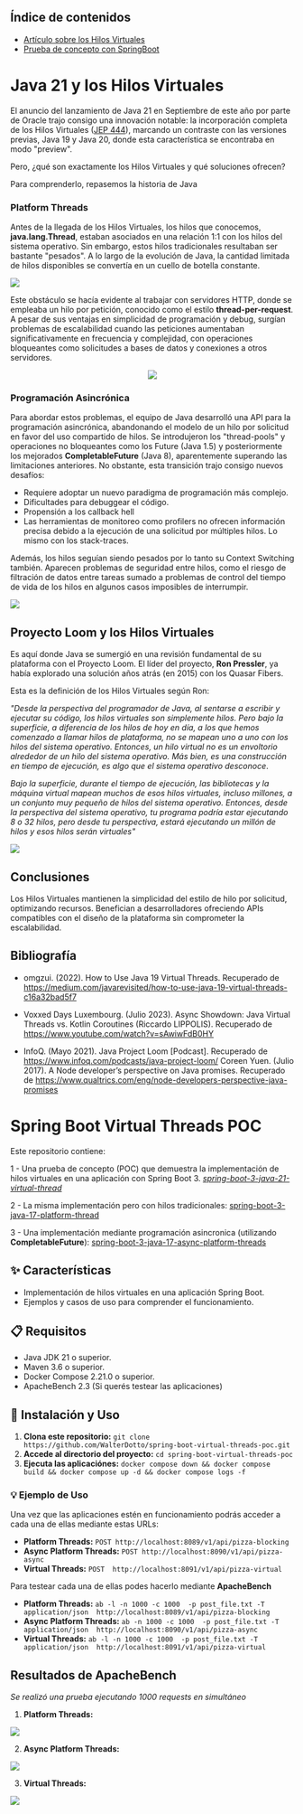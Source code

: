 ## Índice de contenidos
* [Artículo sobre los Hilos Virtuales](#item1)
* [Prueba de concepto con SpringBoot](#item2)

<a name="item1"></a>
# Java 21 y los Hilos Virtuales

El anuncio del lanzamiento de Java 21 en Septiembre de este año por parte de Oracle trajo consigo una innovación notable: la incorporación completa de los Hilos Virtuales ([JEP 444](https://openjdk.org/jeps/444)), marcando un contraste con las versiones previas, Java 19 y Java 20, donde esta característica se encontraba en modo "preview".

Pero, ¿qué son exactamente los Hilos Virtuales y qué soluciones ofrecen?

Para comprenderlo, repasemos la historia de Java


### Platform Threads

Antes de la llegada de los Hilos Virtuales, los hilos que conocemos, **java.lang.Thread**, estaban asociados en una relación 1:1 con los hilos del sistema operativo. Sin embargo, estos hilos tradicionales resultaban ser bastante "pesados". A lo largo de la evolución de Java, la cantidad limitada de hilos disponibles se convertía en un cuello de botella constante.

![](images/platformThread.png)

Este obstáculo se hacía evidente al trabajar con servidores HTTP, donde se empleaba un hilo por petición, conocido como el estilo **thread-per-request**. A pesar de sus ventajas en simplicidad de programación y debug, surgían problemas de escalabilidad cuando las peticiones aumentaban significativamente en frecuencia y complejidad, con operaciones bloqueantes como solicitudes a bases de datos y conexiones a otros servidores.

<p align="center">
  <img src="images/java_threads.gif">
</p>


### Programación Asincrónica

Para abordar estos problemas, el equipo de Java desarrolló una API para la programación asincrónica, abandonando el modelo de un hilo por solicitud en favor del uso compartido de hilos. Se introdujeron los "thread-pools" y operaciones no bloqueantes como los Future (Java 1.5) y posteriormente los mejorados **CompletableFuture** (Java 8), aparentemente superando las limitaciones anteriores. No obstante, esta transición trajo consigo nuevos desafíos:

- Requiere adoptar un nuevo paradigma de programación más complejo.
- Dificultades para debuggear el código.
- Propensión a los callback hell
- Las herramientas de monitoreo como profilers no ofrecen información precisa debido a la ejecución de una solicitud por múltiples hilos. Lo mismo con los stack-traces.

Además, los hilos seguían siendo pesados por lo tanto su Context Switching también. Aparecen problemas de seguridad entre hilos, como el riesgo de filtración de datos entre tareas sumado a problemas de control del tiempo de vida de los hilos en algunos casos imposibles de interrumpir.

![](images/java_async.png)

## Proyecto Loom y los Hilos Virtuales

Es aquí donde Java se sumergió en una revisión fundamental de su plataforma con el Proyecto Loom. El líder del proyecto, **Ron Pressler**, ya había explorado una solución años atrás (en 2015) con los Quasar Fibers.

Esta es la definición de los Hilos Virtuales según Ron:

*"Desde la perspectiva del programador de Java, al sentarse a escribir y ejecutar su código, los hilos virtuales son simplemente hilos. Pero bajo la superficie, a diferencia de los hilos de hoy en día, a los que hemos comenzado a llamar hilos de plataforma, no se mapean uno a uno con los hilos del sistema operativo. Entonces, un hilo virtual no es un envoltorio alrededor de un hilo del sistema operativo. Más bien, es una construcción en tiempo de ejecución, es algo que el sistema operativo desconoce*.

*Bajo la superficie, durante el tiempo de ejecución, las bibliotecas y la máquina virtual mapean muchos de esos hilos virtuales, incluso millones, a un conjunto muy pequeño de hilos del sistema operativo. Entonces, desde la perspectiva del sistema operativo, tu programa podría estar ejecutando 8 o 32 hilos, pero desde tu perspectiva, estará ejecutando un millón de hilos y esos hilos serán virtuales"*


![](images/virtualThread.png)

## Conclusiones

Los Hilos Virtuales mantienen la simplicidad del estilo de hilo por solicitud, optimizando recursos. Benefician a desarrolladores ofreciendo APIs compatibles con el diseño de la plataforma sin comprometer la escalabilidad.



## Bibliografía

- omgzui. (2022). How to Use Java 19 Virtual Threads. Recuperado de https://medium.com/javarevisited/how-to-use-java-19-virtual-threads-c16a32bad5f7


- Voxxed Days Luxembourg. (Julio 2023). Async Showdown: Java Virtual Threads vs. Kotlin Coroutines (Riccardo LIPPOLIS). Recuperado de https://www.youtube.com/watch?v=sAwiwFdB0HY


- InfoQ. (Mayo 2021). Java Project Loom [Podcast]. Recuperado de https://www.infoq.com/podcasts/java-project-loom/
  Coreen Yuen. (Julio 2017). A Node developer’s perspective on Java promises. Recuperado de https://www.qualtrics.com/eng/node-developers-perspective-java-promises


<a name="item2"></a>
# Spring Boot Virtual Threads POC

Este repositorio contiene:

1 - Una prueba de concepto (POC) que demuestra la implementación de hilos virtuales en una aplicación con Spring Boot 3.
    *[spring-boot-3-java-21-virtual-thread](spring-boot-3-java-21-virtual-thread)*

2 - La misma implementación pero con hilos tradicionales: [spring-boot-3-java-17-platform-thread](spring-boot-3-java-17-platform-thread)

3 - Una implementación mediante programación asincronica (utilizando **CompletableFuture**): [spring-boot-3-java-17-async-platform-threads](spring-boot-3-java-17-async-platform-threads)


## ✨ Características

- Implementación de hilos virtuales en una aplicación Spring Boot.
- Ejemplos y casos de uso para comprender el funcionamiento.

## 📋 Requisitos

- Java JDK 21 o superior.
- Maven 3.6 o superior.
- Docker Compose 2.21.0 o superior.
- ApacheBench 2.3 (Si querés testear las aplicaciones)

## 🚀 Instalación y Uso

1. **Clona este repositorio:** `git clone https://github.com/WalterDotto/spring-boot-virtual-threads-poc.git`
2. **Accede al directorio del proyecto:** `cd spring-boot-virtual-threads-poc`
3. **Ejecuta las aplicaciónes:** `docker compose down && docker compose build && docker compose up -d && docker compose logs -f`

### 💡 Ejemplo de Uso

Una vez que las aplicaciones estén en funcionamiento podrás acceder a cada una de ellas mediante estas URLs:

- **Platform Threads:**  `POST http://localhost:8089/v1/api/pizza-blocking`
- **Async Platform Threads:**  `POST http://localhost:8090/v1/api/pizza-async`
- **Virtual Threads:**  `POST  http://localhost:8091/v1/api/pizza-virtual`


Para testear cada una de ellas podes hacerlo mediante **ApacheBench**

- **Platform Threads:**  `ab -l -n 1000 -c 1000  -p post_file.txt -T application/json  http://localhost:8089/v1/api/pizza-blocking`
- **Async Platform Threads:**  `ab -n 1000 -c 1000  -p post_file.txt -T application/json  http://localhost:8090/v1/api/pizza-async`
- **Virtual Threads:**  `ab -l -n 1000 -c 1000  -p post_file.txt -T application/json  http://localhost:8091/v1/api/pizza-virtual`

## Resultados de ApacheBench

*Se realizó una prueba ejecutando 1000 requests en simultáneo* 

1. **Platform Threads:**

![](images/platformThread_results.png)

2. **Async Platform Threads:**

![](images/platformThread_async_results.png)

3. **Virtual Threads:**

![](images/virtualThreads_results.png)


